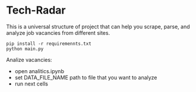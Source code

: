 # Tech-Radar

This is a universal structure of project that can help you scrape, parse, and analyze job vacancies from different sites.

```shell
pip install -r requiremennts.txt
python main.py
```

Analize vacancies:

- open analitics.ipynb
- set DATA_FILE_NAME path to file that you want to analyze
- run next cells
